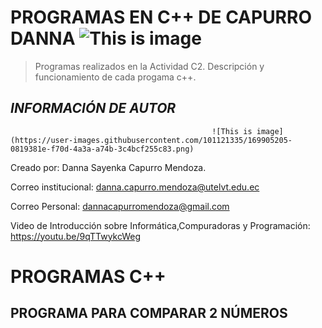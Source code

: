 # PROGRAMAS EN C++ DE CAPURRO DANNA  ![This is image](https://user-images.githubusercontent.com/101121335/169904912-3c96f139-99be-4240-88aa-5e4c2c23fd6a.png)

>Programas realizados en la Actividad C2. Descripción y funcionamiento de cada progama c++.


## ***INFORMACIÓN DE AUTOR***                                                       
                                                 ![This is image](https://user-images.githubusercontent.com/101121335/169905205-0819381e-f70d-4a3a-a74b-3c4bcf255c83.png)
Creado por: Danna Sayenka Capurro Mendoza.                               

Correo institucional: danna.capurro.mendoza@utelvt.edu.ec

Correo Personal: dannacapurromendoza@gmail.com

Video de Introducción sobre Informática,Compuradoras y Programación: https://youtu.be/9qTTwykcWeg  

# **PROGRAMAS C++**
## **PROGRAMA PARA COMPARAR 2 NÚMEROS**
